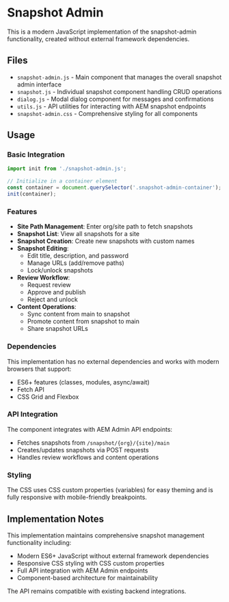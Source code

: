# Snapshot Admin

This is a modern JavaScript implementation of the snapshot-admin functionality, created without external framework dependencies.

## Files

- `snapshot-admin.js` - Main component that manages the overall snapshot admin interface
- `snapshot.js` - Individual snapshot component handling CRUD operations 
- `dialog.js` - Modal dialog component for messages and confirmations
- `utils.js` - API utilities for interacting with AEM snapshot endpoints
- `snapshot-admin.css` - Comprehensive styling for all components

## Usage

### Basic Integration

```javascript
import init from './snapshot-admin.js';

// Initialize in a container element
const container = document.querySelector('.snapshot-admin-container');
init(container);
```

### Features

- **Site Path Management**: Enter org/site path to fetch snapshots
- **Snapshot List**: View all snapshots for a site
- **Snapshot Creation**: Create new snapshots with custom names
- **Snapshot Editing**: 
  - Edit title, description, and password
  - Manage URLs (add/remove paths)
  - Lock/unlock snapshots
- **Review Workflow**:
  - Request review
  - Approve and publish
  - Reject and unlock
- **Content Operations**:
  - Sync content from main to snapshot
  - Promote content from snapshot to main
  - Share snapshot URLs

### Dependencies

This implementation has no external dependencies and works with modern browsers that support:
- ES6+ features (classes, modules, async/await)
- Fetch API
- CSS Grid and Flexbox

### API Integration

The component integrates with AEM Admin API endpoints:
- Fetches snapshots from `/snapshot/{org}/{site}/main`
- Creates/updates snapshots via POST requests
- Handles review workflows and content operations

### Styling

The CSS uses CSS custom properties (variables) for easy theming and is fully responsive with mobile-friendly breakpoints.

## Implementation Notes

This implementation maintains comprehensive snapshot management functionality including:
- Modern ES6+ JavaScript without external framework dependencies
- Responsive CSS styling with CSS custom properties
- Full API integration with AEM Admin endpoints
- Component-based architecture for maintainability

The API remains compatible with existing backend integrations.